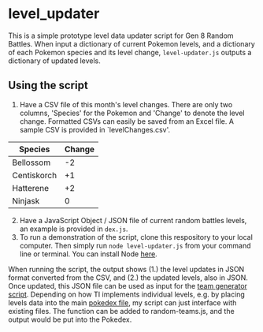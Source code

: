 # level_updater
This is a simple prototype level data updater script for Gen 8 Random Battles. When input a dictionary of current Pokemon levels, and a dictionary of each Pokemon species and its level change, `level-updater.js` outputs a dictionary of updated levels.

## Using the script
1. Have a CSV file of this month's level changes. There are only two columns, 'Species' for the Pokemon and 'Change' to denote the level change. Formatted CSVs can easily be saved from an Excel file. A sample CSV is provided in `levelChanges.csv'.

| Species | Change |
| ------- | --- |
| Bellossom | -2 |
| Centiskorch | +1 |
| Hatterene | +2 |
| Ninjask | 0 |

2. Have a JavaScript Object / JSON file of current random battles levels, an example is provided in `dex.js`.
3. To run a demonstration of the script, clone this respository to your local computer. Then simply run `node level-updater.js` from your command line or terminal. You can install Node [here](https://nodejs.org/en/download/package-manager/#macos).

When running the script, the output shows (1.) the level updates in JSON format converted from the CSV, and (2.) the updated levels, also in JSON. Once updated, this JSON file can be used as input for the [team generator script](https://github.com/smogon/pokemon-showdown/blob/125fe31d06ad098a3681631999db5fe6dbcd9f4e/data/random-teams.js). 
Depending on how TI implements individual levels, e.g. by placing levels data into the main [pokedex file](https://github.com/smogon/pokemon-showdown/blob/125fe31d06ad098a3681631999db5fe6dbcd9f4e/data/pokedex.js), my script can just interface with existing files. The function can be added to random-teams.js, and the output would be put into the Pokedex. 
